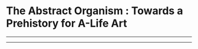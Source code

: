 The Abstract Organism : Towards a Prehistory for A-Life Art
===========================================================






----

----


